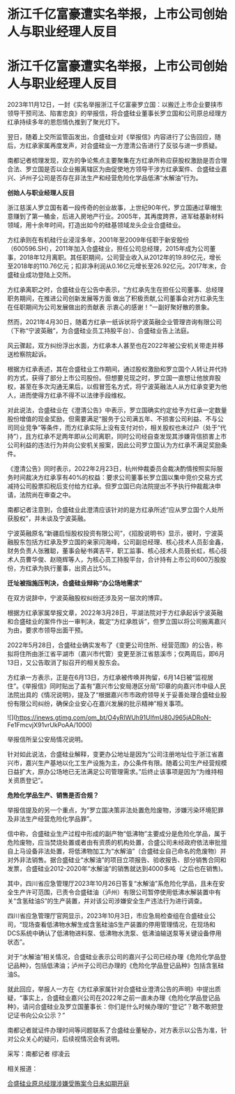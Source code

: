 # 浙江千亿富豪遭实名举报，上市公司创始人与职业经理人反目

# 浙江千亿富豪遭实名举报，上市公司创始人与职业经理人反目

2023年11月12日，一封《实名举报浙江千亿富豪罗立国：以搬迁上市企业要挟市领导干预司法、陷害忠良》的举报信，将合盛硅业董事长罗立国和公司原总经理方红承持续多年的恩怨情仇推到了聚光灯下。

翌日，随着上交所监管函发出，合盛硅业对《举报信》内容进行了公告回应，随后，方红承家属再度发声，对合盛硅业一方澄清公告进行了反驳与进一步质疑。

南都记者梳理发现，双方的争论焦点主要聚集在方红承所称应获股权激励是否合理合法、罗立国是否以企业搬离辖区为由促使地方领导干涉方红承案件、合盛硅业嘉兴、泸州子公司是否存在非法生产和经营危险化学品低沸“水解油”行为。

**创始人与职业经理人反目**

浙江慈溪人罗立国有着一段传奇的创业故事，上世纪90年代，罗立国通过草帽生意赚到了第一桶金，后进入房地产行业。2005年，其再度跨界，进军硅基新材料领域，用十余年时间，打造出如今的硅基领域龙头企业合盛硅业。

方红承则在有机硅行业浸淫多年，2001年至2009年任职于新安股份（600596.SH），2011年加入合盛硅业，担任公司总经理，2015年成为公司董事，2018年12月离职。其任职期间，公司营业收入从2012年的19.89亿元，增长至2018年的110.76亿元；扣非净利润从0.16亿元增长至26.92亿元。2017年末，合盛硅业成功登陆上交所。

方红承离职之时，合盛硅业在公告中表示，“方红承先生在担任公司董事、总经理职务期间，在推进公司创新发展等方面
做出了积极贡献,公司董事会对方红承先生在任职期间为公司发展做出的贡献表 示衷心的感谢！”一副好聚好散的景象。

然而，2021年4月30日，随着方红承一纸诉状将宁波英融企业管理咨询有限公司（下称“宁波英融”，为合盛硅业员工持股平台）、合盛硅业告上法庭。

风云骤起，双方纠纷浮出水面，方红承本人甚至也在2022年被公安机关带走并移送检察院起诉。

根据方红承表述，其在合盛硅业工作期间，通过股权激励和罗立国个人转让并代持的方式，获得了部分上市公司股份。但想要兑现之时，罗立国一直想让他放弃股权，甚至在多次沟通无果后，以假冒签名方式，将宁波英融法人从方红承变更为他人，进而使得方红承不得不以法律手段维权。

对此说法，合盛硅业在《澄清公告》中表示，罗立国确实约定给予方红承一定数量股份增值的现金奖励，但需要满足“服务于公司满五年、不损害公司利益、不与公司同业竞争”等条件，而方红承实际上没有支付对价，相关股权也未过户（处于“代持”），且方红承不足两年即从公司离职，同时公司经自查发现其涉嫌背信损害上市公司利益的违法行为并向公安机关报案，因此公司罗立国认为方红承不满足奖励条件。

《澄清公告》同时表示，2022年2月23日，杭州仲裁委员会裁决酌情按照实际服务时间裁决方红承享有40%的权益：要求公司董事长罗立国以集中竞价交易方式减持公司股票扣税后支付给方红承。但罗立国已向法院提出不予执行仲裁裁决申请，法院尚在审查之中。

南都记者注意到，合盛硅业此澄清应该针对的是方红承所述“应从罗立国个人处所获股权”，并未谈及宁波英融。

宁波英融原名“新疆启恒股权投资有限公司”，《招股说明书》显示，彼时，宁波英融股东包括方红承及罗立国的亲家闫海峰，公司副总经理、核心技术人员彭金鑫，财务负责人张雅聪，董事会秘书龚吉平，职工监事、核心技术人员聂长虹，核心技术人员曹华俊、赵晓辉等人，为核心员工持股平台，合计持有上市公司600万股股份，方红承为执行董事，出资占比5%。

**迁址被指施压判决，合盛硅业辩称“办公场地需求”**

在双方说辞中，宁波英融股权纠纷还涉及另一层次的博弈。

根据方红承家属举报文章，2022年3月28日，平湖法院对于方红承起诉宁波英融和合盛硅业的案件作出一审判决，裁定“方红承胜诉”，但罗立国以将公司搬离嘉兴为由，要求市领导出面干预。

2022年5月28日，合盛硅业确实发布了《变更公司住所、经营范围》的公告，称拟将住所由浙江省平湖市（嘉兴市代管）变更至浙江省慈溪市；仅两周后，即6月13日，又公告取消了拟召开的相关股东会。

方红承一方表示，正是在6月13日，方红承被传唤并拘留，6月14日被“监视居住”。《举报信》同时贴出了盖有“嘉兴市公安局港区分局”印章的向嘉兴市中级人民法院出具的《情况说明》，提及了“根据嘉兴市市政府领导关于妥善处理合盛硅业股份有限公司纠纷，确保企业安心在嘉兴发展的批示精神”相关事项。

![](https://inews.gtimg.com/om_bt/O4yRIWUh91UIfmU80J965jADRoN-
Fe1FmcvjX91vrUkPoAA/1000)

举报信所呈公安局情况说明。

针对如此说法，合盛硅业解释，变更办公地址是因为“公司注册地址位于浙江省嘉兴市，嘉兴生产基地以化工生产设施为主，办公条件有限。随着公司生产经营规模日益扩大，原办公场地已无法满足公司管理需求。”后终止该事项是因为“为维持相关资质登记”。

**危险化学品生产、销售是否合规？**

举报信提及的另一个重点，为“罗立国决策非法处置危险废物，涉嫌污染环境犯罪及非法生产经营危险化学品罪”。

信中称，合盛硅业生产过程中形成的副产物“低沸物”主要成分是危险化学品，属于危险废物，应当焚烧处置或者由有资质的机构处置，合盛公司未经政府依法审批擅自上马设备非法处置，将低沸物加工为“水解油”（合盛硅业自己命名的危废物）并对外非法销售。据合盛硅业“水解油”的项目立项报告、验收报告、部分销售合同和发票，合盛硅业2012-2020年“水解油”的销售就达到4000多吨（之后也在销售)。

其中，四川省应急管理厅2023年10月26日答复“水解油”系危险化学品，且未在安全生产许可范围，已责令合盛硅油（泸州）有限公司暂停使用低沸水解装置中有关“含氢硅油S”的生产装置，并对该公司涉嫌安全生产违法行为进行调查。

四川省应急管理厅官网显示，2023年10月3日，市应急局检查组在合盛硅业公司，“现场查看低沸物水解生成含氢硅油S生产装置的停用管理情况，在现场和DCS系统中确认了低沸物进料泵、低沸物水洗泵、低沸油输送泵等关键设备停用状态”。

对于“水解油”相关情况，合盛硅业表示公司的嘉兴子公司已经办理《危险化学品登记品种》，包括低沸油；泸州子公司已办理的《危险化学品登记品种》包括含氢硅油S。

就此回应，举报人一方在《方红承家属针对合盛硅业澄清公告的声明》中提出质疑，“事实上，合盛硅业嘉兴公司在2022年之前一直未办理《危险化学品登记品种》，请问合盛硅业及罗立国董事长：你们是什么时候办理的“登记”？敢不敢把登记证书向公众公示？”

南都记者就证件办理时间等问题联系了合盛硅业董秘办，对方表示以公告为准，针对公众关心的疑问，后续视情况会有说明。

采写：南都记者 缪凌云

相关报道：

[合盛硅业原总经理涉嫌受贿案今日未如期开庭 ](https://new.qq.com/rain/a/20231113A0818C00)

